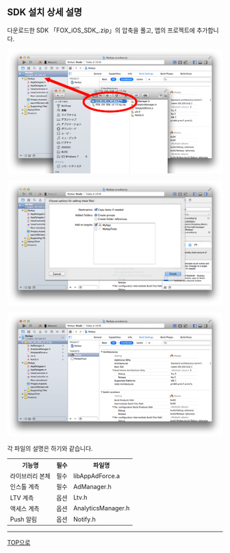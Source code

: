 ## SDK 설치 상세 설명
다운로드한 SDK 「FOX_iOS_SDK_.zip」의 압축을 풀고, 앱의 프로젝트에 추가합니다.

![인스톨01](./img01.png)

![인스톨02](./img02.png)

![인스톨03](./img03.png)

각 파일의 설명은 하기와 같습니다.

<table>
<tr><th>기능명</th><th>필수</th><th>파일명</th></tr>
<tr><td>라이브러리 본체</td><td>필수</td><td>libAppAdForce.a</td></tr>
<tr><td>인스톨 계측</td><td>필수</td><td>AdManager.h</td></tr>
<tr><td>LTV 계측</td><td>옵션</td><td>Ltv.h</td></tr>
<tr><td>액세스 계측</td><td>옵션</td><td>AnalyticsManager.h</td></tr>
<tr><td>Push 알림</td><td>옵션</td><td>Notify.h</td></tr>
</table>

---
[TOP으로](/lang/ko/README.md)
